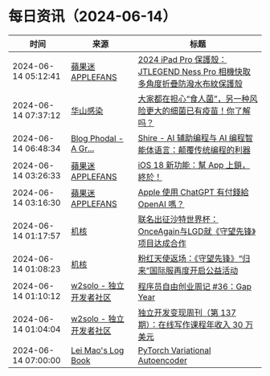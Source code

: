 ﻿# 每日资讯（2024-06-14）

|时间|来源|标题|
|---|---|---|
|2024-06-14 05:12:41|[蘋果迷 APPLEFANS](https://applefans.today/feed/)|[2024 iPad Pro 保護殼：JTLEGEND Ness Pro 相機快取多角度折疊防潑水布紋保護殼](https://applefans.today/2024-06-jtlegend-ipad-pro-ness-pro-reviews/)|
|2024-06-14 07:37:12|[华山感染](https://feedpress.me/wx-hsinfect)|[大家都在担心“食人菌”，另一种风险更大的细菌已有疫苗！你了解吗？](http://mp.weixin.qq.com/s?__biz=Mzk0ODIzMjMxNQ%3D%3D&mid=2247503260&idx=1&sn=048fac638cbe37b4b8ae9ce26493be51)|
|2024-06-14 06:48:34|[Blog Phodal - A Gr...](https://www.phodal.com/blog/feeds/rss/)|[Shire - AI 辅助编程与 AI 编程智能体语言：颠覆传统编程的利器](http://www.phodal.com/blog/introduction-shire/)|
|2024-06-14 03:26:33|[蘋果迷 APPLEFANS](https://applefans.today/feed/)|[iOS 18 新功能：幫 App 上鎖，終於！](https://applefans.today/ios-18-locked-apps/)|
|2024-06-14 03:16:30|[蘋果迷 APPLEFANS](https://applefans.today/feed/)|[Apple 使用 ChatGPT 有付錢給 OpenAI 嗎？](https://applefans.today/2024-06-apple-pay-openai-to-use-chatgpt-in-ios-18/)|
|2024-06-14 01:17:57|[机核](https://www.gcores.com/rss)|[联名出征沙特世界杯：OnceAgain与LGD就《守望先锋》项目达成合作](https://www.gcores.com/articles/183453)|
|2024-06-14 01:08:23|[机核](https://www.gcores.com/rss)|[粉红天使返场：《守望先锋》“归来”国际服再度开启公益活动](https://www.gcores.com/articles/183452)|
|2024-06-14 01:10:12|[w2solo - 独立开发者社区](https://w2solo.com/topics/feed)|[程序员自由创业周记 #36：Gap Year](https://w2solo.com/topics/4691)|
|2024-06-14 01:04:04|[w2solo - 独立开发者社区](https://w2solo.com/topics/feed)|[独立开发变现周刊（第 137 期）：在线写作课程年收入 30 万美元](https://w2solo.com/topics/4690)|
|2024-06-14 07:00:00|[Lei Mao's Log Book](https://leimao.github.io/atom.xml)|[PyTorch Variational Autoencoder](https://leimao.github.io/blog/PyTorch-Variational-Autoencoder/)|
